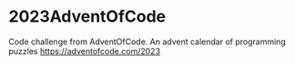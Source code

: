 # 2023AdventOfCode
Code challenge from AdventOfCode. An advent calendar of programming puzzles
https://adventofcode.com/2023
